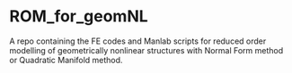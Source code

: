 # ROM_for_geomNL
A repo containing the FE codes and Manlab scripts for reduced order modelling of geometrically nonlinear structures with Normal Form method or Quadratic Manifold method.
